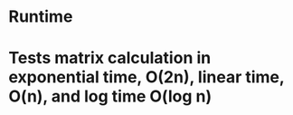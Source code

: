 # Runtime
# Tests matrix calculation in exponential time, O(2n), linear time, O(n), and log time O(log n) 
